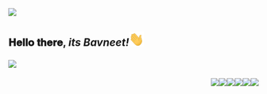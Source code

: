 <div align="centre">
<img src="http://clipart-library.com/images/8iAb8ykbT.gif" width="200"><h2>𝐇𝐞𝐥𝐥𝐨 𝐭𝐡𝐞𝐫𝐞, <em>its Bavneet!</em><img src="https://github.com/ABSphreak/ABSphreak/blob/master/gifs/Hi.gif" width="30"></h2>
</div>

### <img src="https://media.giphy.com/media/VgCDAzcKvsR6OM0uWg/giphy.gif" width="50">

<p align="right">
  <img src="https://media3.giphy.com/media/ln7z2eWriiQAllfVcn/200w.webp" width="70"><img src="https://i.giphy.com/media/LMt9638dO8dftAjtco/200.webp" width="70"><img src="https://i.giphy.com/media/eNAsjO55tPbgaor7ma/200w.webp" width="70"><img src="https://i.giphy.com/media/VgGthkhUvGgOit7Y9i/200.webp" width="70"><img src="https://i.giphy.com/media/KzJkzjggfGN5Py6nkT/200.webp" width="70"><img src="https://i.giphy.com/media/IdyAQJVN2kVPNUrojM/200.webp" width="70"><br>
</p>

